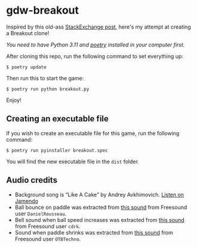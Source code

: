 # gdw-breakout

Inspired by this old-ass [StackExchange post](https://gamedev.stackexchange.com/questions/854/what-are-good-games-to-earn-your-wings-with), here's my attempt at creating a Breakout clone!

_You need to have Python 3.11 and [poetry](https://python-poetry.org) installed in your computer first._

After cloning this repo, run the following command to set everything up:

```shell
$ poetry update
```

Then run this to start the game:

```shell
$ poetry run python breakout.py
```

Enjoy!

## Creating an executable file

If you wish to create an executable file for this game, run the following command:

```shell
$ poetry run pyinstaller breakout.spec
```

You will find the new executable file in the `dist` folder.

## Audio credits

- Background song is &ldquo;Like A Cake&rdquo; by Andrey Avkhimovich. [Listen on Jamendo](https://www.jamendo.com/track/1199570/like-a-cake)
- Ball bounce on paddle was extracted from [this sound](https://freesound.org/people/DanielRousseau/sounds/366780/) from Freesound user `DanielRousseau`.
- Bell sound when ball speed increases was extracted from [this sound](https://freesound.org/people/cdrk/sounds/495484/) from Freesound user `cdrk`.
- Sound when paddle shrinks was extracted from [this sound](https://freesound.org/people/OTBTechno/sounds/136772/) from Freesound user `OTBTechno`.